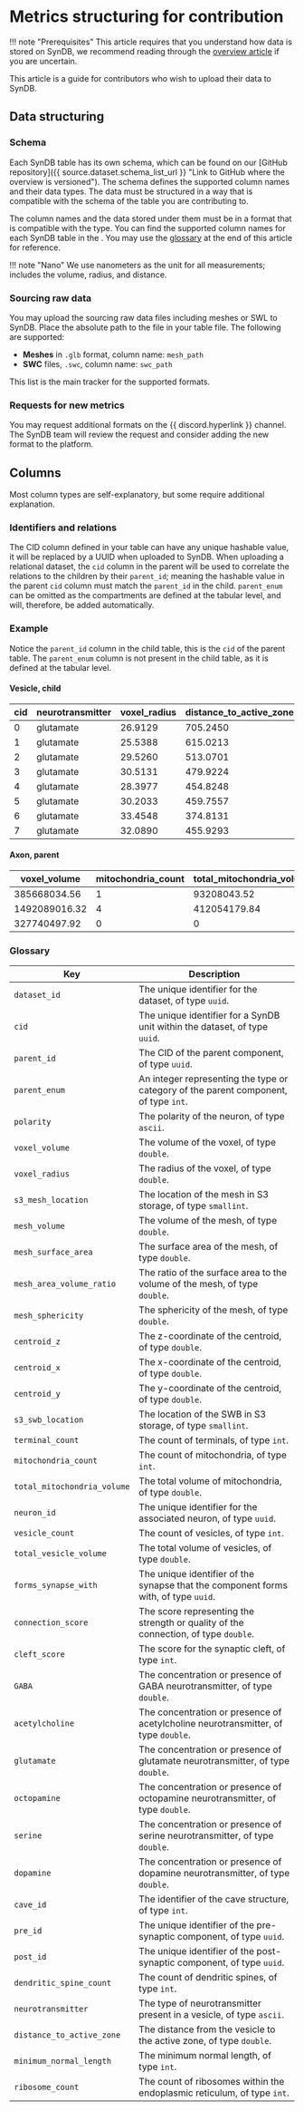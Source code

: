 # Metrics structuring for contribution

!!! note "Prerequisites"
    This article requires that you understand how data is stored on SynDB, we recommend reading through the [overview article](../dataset/0-overview.md) if you are uncertain.

This article is a guide for contributors who wish to upload their data to SynDB.

## Data structuring

### Schema
Each SynDB table has its own schema, which can be found on our [GitHub repository]({{ source.dataset.schema_list_url }} "Link to GitHub where the overview is versioned"). The schema defines the supported column names and their data types. The data must be structured in a way that is compatible with the schema of the table you are contributing to.

The column names and the data stored under them must be in a format that is compatible with the type. You can find the supported column names for each SynDB table in the . You may use the [glossary](#glossary) at the end of this article for reference.

!!! note "Nano"
    We use nanometers as the unit for all measurements; includes the volume, radius, and distance.

### Sourcing raw data
You may upload the sourcing raw data files including meshes or SWL to SynDB. Place the absolute path to the file in your table file. The following are supported:

- **Meshes** in `.glb` format, column name: `mesh_path`
- **SWC** files, `.swc`, column name: `swc_path`

This list is the main tracker for the supported formats.

### Requests for new metrics
You may request additional formats on the {{ discord.hyperlink }} channel. The SynDB team will review the request and consider adding the new format to the platform.

## Columns
Most column types are self-explanatory, but some require additional explanation.

### Identifiers and relations
The CID column defined in your table can have any unique hashable value, it will be replaced by a UUID when uploaded to SynDB. When uploading a relational dataset, the `cid` column in the parent will be used to correlate the relations to the children by their `parent_id`; meaning the hashable value in the parent `cid` column must match the `parent_id` in the child. `parent_enum` can be omitted as the compartments are defined at the tabular level, and will, therefore, be added automatically.

### Example
Notice the `parent_id` column in the child table, this is the `cid` of the parent table. The `parent_enum` column is not present in the child table, as it is defined at the tabular level.

#### Vesicle, child

| cid | neurotransmitter | voxel_radius | distance_to_active_zone | minimum_normal_length | parent_id | centroid_z | centroid_x | centroid_y |
|-----|------------------|--------------|-------------------------|-----------------------|-----------|------------|------------|------------|
| 0   | glutamate        | 26.9129       | 705.2450                | 23                    | 1         | 4505.232   | 1996.224   | 4953.6     |
| 1   | glutamate        | 25.5388       | 615.0213                | 23                    | 1         | 4505.232   | 1996.224   | 4953.6     |
| 2   | glutamate        | 29.5260       | 513.0701                | 23                    | 1         | 4505.232   | 1996.224   | 4953.6     |
| 3   | glutamate        | 30.5131       | 479.9224                | 23                    | 1         | 4505.232   | 1996.224   | 4953.6     |
| 4   | glutamate        | 28.3977       | 454.8248                | 23                    | 1         | 4505.232   | 1996.224   | 4953.6     |
| 5   | glutamate        | 30.2033       | 459.7557                | 23                    | 2         | 4505.232   | 1996.224   | 4953.6     |
| 6   | glutamate        | 33.4548       | 374.8131                | 23                    | 2         | 4505.232   | 1996.224   | 4953.6     |
| 7   | glutamate        | 32.0890       | 455.9293                | 23                    | 4         | 4505.232   | 1996.224   | 4953.6     |


#### Axon, parent
| voxel_volume   | mitochondria_count | total_mitochondria_volume | cid |
|----------------|--------------------|---------------------------|-----|
| 385668034.56   | 1                  | 93208043.52               | 1   |
| 1492089016.32  | 4                  | 412054179.84              | 2   |
| 327740497.92   | 0                  | 0                         | 4   |


### Glossary

| **Key**                     | **Description**                                                                      |
|-----------------------------|--------------------------------------------------------------------------------------|
| `dataset_id`                | The unique identifier for the dataset, of type `uuid`.                               |
| `cid`                       | The unique identifier for a SynDB unit within the dataset, of type `uuid`.           |
| `parent_id`                 | The CID of the parent component, of type `uuid`.                                     |
| `parent_enum`               | An integer representing the type or category of the parent component, of type `int`. |
| `polarity`                  | The polarity of the neuron, of type `ascii`.                                         |
| `voxel_volume`              | The volume of the voxel, of type `double`.                                           |
| `voxel_radius`              | The radius of the voxel, of type `double`.                                           |
| `s3_mesh_location`          | The location of the mesh in S3 storage, of type `smallint`.                          |
| `mesh_volume`               | The volume of the mesh, of type `double`.                                            |
| `mesh_surface_area`         | The surface area of the mesh, of type `double`.                                      |
| `mesh_area_volume_ratio`    | The ratio of the surface area to the volume of the mesh, of type `double`.           |
| `mesh_sphericity`           | The sphericity of the mesh, of type `double`.                                        |
| `centroid_z`                | The z-coordinate of the centroid, of type `double`.                                  |
| `centroid_x`                | The x-coordinate of the centroid, of type `double`.                                  |
| `centroid_y`                | The y-coordinate of the centroid, of type `double`.                                  |
| `s3_swb_location`           | The location of the SWB in S3 storage, of type `smallint`.                           |
| `terminal_count`            | The count of terminals, of type `int`.                                               |
| `mitochondria_count`        | The count of mitochondria, of type `int`.                                            |
| `total_mitochondria_volume` | The total volume of mitochondria, of type `double`.                                  |
| `neuron_id`                 | The unique identifier for the associated neuron, of type `uuid`.                     |
| `vesicle_count`             | The count of vesicles, of type `int`.                                                |
| `total_vesicle_volume`      | The total volume of vesicles, of type `double`.                                      |
| `forms_synapse_with`        | The unique identifier of the synapse that the component forms with, of type `uuid`.  |
| `connection_score`          | The score representing the strength or quality of the connection, of type `double`.  |
| `cleft_score`               | The score for the synaptic cleft, of type `int`.                                     |
| `GABA`                      | The concentration or presence of GABA neurotransmitter, of type `double`.            |
| `acetylcholine`             | The concentration or presence of acetylcholine neurotransmitter, of type `double`.   |
| `glutamate`                 | The concentration or presence of glutamate neurotransmitter, of type `double`.       |
| `octopamine`                | The concentration or presence of octopamine neurotransmitter, of type `double`.      |
| `serine`                    | The concentration or presence of serine neurotransmitter, of type `double`.          |
| `dopamine`                  | The concentration or presence of dopamine neurotransmitter, of type `double`.        |
| `cave_id`                   | The identifier of the cave structure, of type `int`.                                 |
| `pre_id`                    | The unique identifier of the pre-synaptic component, of type `uuid`.                 |
| `post_id`                   | The unique identifier of the post-synaptic component, of type `uuid`.                |
| `dendritic_spine_count`     | The count of dendritic spines, of type `int`.                                        |
| `neurotransmitter`          | The type of neurotransmitter present in a vesicle, of type `ascii`.                  |
| `distance_to_active_zone`   | The distance from the vesicle to the active zone, of type `double`.                  |
| `minimum_normal_length`     | The minimum normal length, of type `int`.                                            |
| `ribosome_count`            | The count of ribosomes within the endoplasmic reticulum, of type `int`.              |
